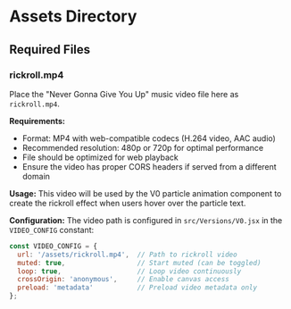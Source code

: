 # Assets Directory

## Required Files

### rickroll.mp4
Place the "Never Gonna Give You Up" music video file here as `rickroll.mp4`.

**Requirements:**
- Format: MP4 with web-compatible codecs (H.264 video, AAC audio)
- Recommended resolution: 480p or 720p for optimal performance
- File should be optimized for web playback
- Ensure the video has proper CORS headers if served from a different domain

**Usage:**
This video will be used by the V0 particle animation component to create the rickroll effect when users hover over the particle text.

**Configuration:**
The video path is configured in `src/Versions/V0.jsx` in the `VIDEO_CONFIG` constant:
```javascript
const VIDEO_CONFIG = {
  url: '/assets/rickroll.mp4',  // Path to rickroll video
  muted: true,                  // Start muted (can be toggled)
  loop: true,                   // Loop video continuously
  crossOrigin: 'anonymous',     // Enable canvas access
  preload: 'metadata'           // Preload video metadata only
};
```